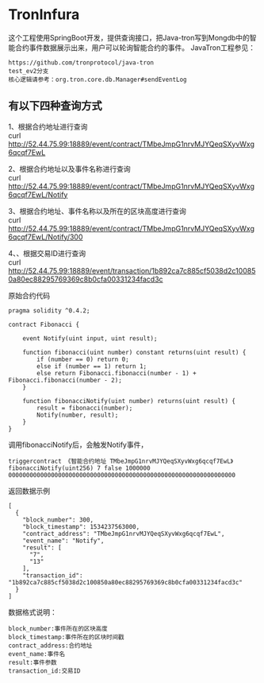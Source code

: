 # TronInfura
这个工程使用SpringBoot开发，提供查询接口，把Java-tron写到Mongdb中的智能合约事件数据展示出来，用户可以轮询智能合约的事件。
JavaTron工程参见：
```
https://github.com/tronprotocol/java-tron
test_ev2分支
核心逻辑请参考：org.tron.core.db.Manager#sendEventLog
```


## 有以下四种查询方式
1、根据合约地址进行查询
<br>
curl http://52.44.75.99:18889/event/contract/TMbeJmpG1nrvMJYQeqSXyvWxg6qcqf7EwL

2、根据合约地址以及事件名称进行查询
<br>
curl http://52.44.75.99:18889/event/contract/TMbeJmpG1nrvMJYQeqSXyvWxg6qcqf7EwL/Notify

3、根据合约地址、事件名称以及所在的区块高度进行查询
<br>
curl http://52.44.75.99:18889/event/contract/TMbeJmpG1nrvMJYQeqSXyvWxg6qcqf7EwL/Notify/300

4、、根据交易ID进行查询
<br>
curl http://52.44.75.99:18889/event/transaction/1b892ca7c885cf5038d2c100850a80ec88295769369c8b0cfa00331234facd3c

原始合约代码
```
pragma solidity ^0.4.2;

contract Fibonacci {

    event Notify(uint input, uint result);

    function fibonacci(uint number) constant returns(uint result) {
        if (number == 0) return 0;
        else if (number == 1) return 1;
        else return Fibonacci.fibonacci(number - 1) + Fibonacci.fibonacci(number - 2);
    }

    function fibonacciNotify(uint number) returns(uint result) {
        result = fibonacci(number);
        Notify(number, result);
    }
}
```
调用fibonacciNotify后，会触发Notify事件，
```
triggercontract 《智能合约地址 TMbeJmpG1nrvMJYQeqSXyvWxg6qcqf7EwL》 fibonacciNotify(uint256) 7 false 1000000 0000000000000000000000000000000000000000000000000000000000000000
```

返回数据示例
```
[
  {
    "block_number": 300,
    "block_timestamp": 1534237563000,
    "contract_address": "TMbeJmpG1nrvMJYQeqSXyvWxg6qcqf7EwL",
    "event_name": "Notify",
    "result": [
      "7",
      "13"
    ],
    "transaction_id": "1b892ca7c885cf5038d2c100850a80ec88295769369c8b0cfa00331234facd3c"
  }
]
```
数据格式说明：
```
block_number:事件所在的区块高度
block_timestamp:事件所在的区块时间戳
contract_address:合约地址
event_name:事件名
result:事件参数
transaction_id:交易ID
```
